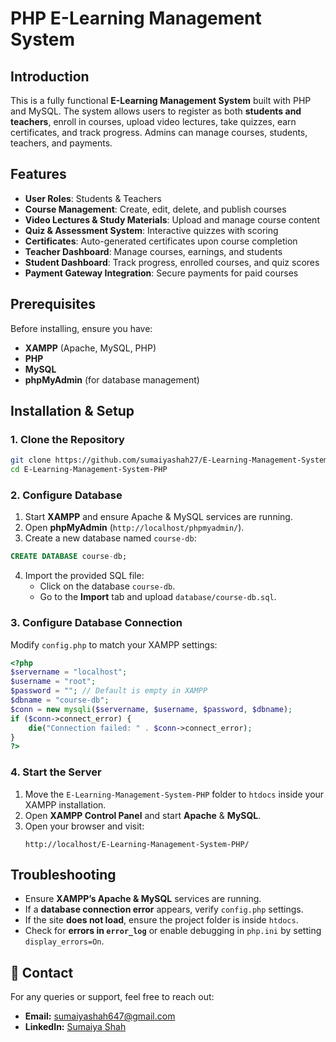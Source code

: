 # PHP E-Learning Management System

## Introduction
This is a fully functional **E-Learning Management System** built with PHP and MySQL. The system allows users to register as both **students and teachers**, enroll in courses, upload video lectures, take quizzes, earn certificates, and track progress. Admins can manage courses, students, teachers, and payments.

## Features
- **User Roles**: Students & Teachers
- **Course Management**: Create, edit, delete, and publish courses
- **Video Lectures & Study Materials**: Upload and manage course content
- **Quiz & Assessment System**: Interactive quizzes with scoring
- **Certificates**: Auto-generated certificates upon course completion
- **Teacher Dashboard**: Manage courses, earnings, and students
- **Student Dashboard**: Track progress, enrolled courses, and quiz scores
- **Payment Gateway Integration**: Secure payments for paid courses

## Prerequisites
Before installing, ensure you have:
- **XAMPP** (Apache, MySQL, PHP)
- **PHP**
- **MySQL**
- **phpMyAdmin** (for database management)

## Installation & Setup

### 1. Clone the Repository
```sh
git clone https://github.com/sumaiyashah27/E-Learning-Management-System-PHP.git
cd E-Learning-Management-System-PHP
```

### 2. Configure Database
1. Start **XAMPP** and ensure Apache & MySQL services are running.
2. Open **phpMyAdmin** (`http://localhost/phpmyadmin/`).
3. Create a new database named `course-db`:
```sql
CREATE DATABASE course-db;
```
4. Import the provided SQL file:
   - Click on the database `course-db`.
   - Go to the **Import** tab and upload `database/course-db.sql`.

### 3. Configure Database Connection
Modify `config.php` to match your XAMPP settings:
```php
<?php
$servername = "localhost";
$username = "root";
$password = ""; // Default is empty in XAMPP
$dbname = "course-db";
$conn = new mysqli($servername, $username, $password, $dbname);
if ($conn->connect_error) {
    die("Connection failed: " . $conn->connect_error);
}
?>
```

### 4. Start the Server
1. Move the `E-Learning-Management-System-PHP` folder to `htdocs` inside your XAMPP installation.
2. Open **XAMPP Control Panel** and start **Apache** & **MySQL**.
3. Open your browser and visit:
   ```
   http://localhost/E-Learning-Management-System-PHP/
   ```

## Troubleshooting
- Ensure **XAMPP’s Apache & MySQL** services are running.
- If a **database connection error** appears, verify `config.php` settings.
- If the site **does not load**, ensure the project folder is inside `htdocs`.
- Check for **errors in `error_log`** or enable debugging in `php.ini` by setting `display_errors=On`.

## 📧 Contact
For any queries or support, feel free to reach out:
-  **Email:** [sumaiyashah647@gmail.com](mailto:sumaiyashah647@gmail.com)
-  **LinkedIn:** [Sumaiya Shah](https://www.linkedin.com/in/sumaiya-shah-7a0706224/)

